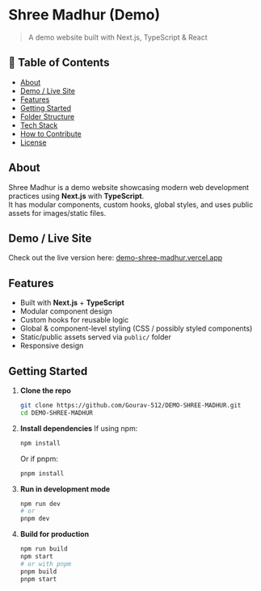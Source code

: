 # Shree Madhur (Demo)

> A demo website built with Next.js, TypeScript & React

## 🚀 Table of Contents

- [About](#about)  
- [Demo / Live Site](#demo--live-site)  
- [Features](#features)  
- [Getting Started](#getting-started)  
- [Folder Structure](#folder-structure)  
- [Tech Stack](#tech-stack)  
- [How to Contribute](#how-to-contribute)  
- [License](#license)


## About

Shree Madhur is a demo website showcasing modern web development practices using **Next.js** with **TypeScript**.  
It has modular components, custom hooks, global styles, and uses public assets for images/static files.

## Demo / Live Site

Check out the live version here: [demo-shree-madhur.vercel.app](https://demo-shree-madhur.vercel.app)  

## Features

- Built with **Next.js** + **TypeScript**  
- Modular component design  
- Custom hooks for reusable logic  
- Global & component-level styling (CSS / possibly styled components)  
- Static/public assets served via `public/` folder  
- Responsive design


## Getting Started

1. **Clone the repo**

   ```bash
   git clone https://github.com/Gourav-512/DEMO-SHREE-MADHUR.git
   cd DEMO-SHREE-MADHUR
   ```

2. **Install dependencies**
   If using npm:

   ```bash
   npm install
   ```

   Or if pnpm:

   ```bash
   pnpm install
   ```

3. **Run in development mode**

   ```bash
   npm run dev
   # or
   pnpm dev
   ```

4. **Build for production**

   ```bash
   npm run build
   npm start
   # or with pnpm
   pnpm build
   pnpm start
   ```

